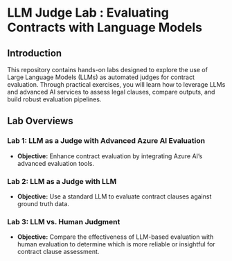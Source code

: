 # LLM Judge Lab : Evaluating Contracts with Language Models

## Introduction

This repository contains hands-on labs designed to explore the use of Large Language Models (LLMs) as automated judges for contract evaluation. Through practical exercises, you will learn how to leverage LLMs and advanced AI services to assess legal clauses, compare outputs, and build robust evaluation pipelines.

## Lab Overviews

### Lab 1: LLM as a Judge with Advanced Azure AI Evaluation

- **Objective:** Enhance contract evaluation by integrating Azure AI’s advanced evaluation tools.


### Lab 2: LLM as a Judge with LLM

- **Objective:** Use a standard LLM to evaluate contract clauses against ground truth data.


### Lab 3: LLM vs. Human Judgment

- **Objective:** Compare the effectiveness of LLM-based evaluation with human evaluation to determine which is more reliable or insightful for contract clause assessment.

